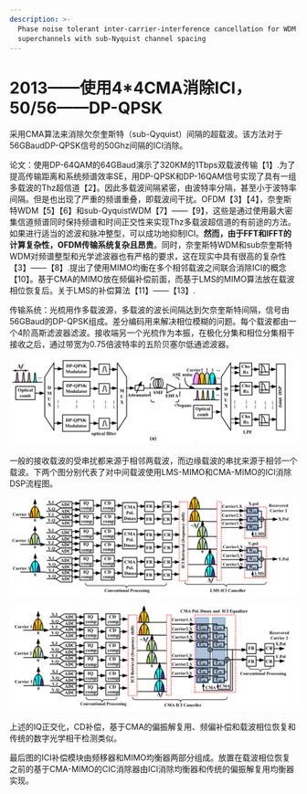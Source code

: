 ```yaml
---
description: >-
  Phase noise tolerant inter-carrier-interference cancellation for WDM
  superchannels with sub-Nyquist channel spacing
---
```


# 2013——使用4\*4CMA消除ICI，50/56——DP-QPSK

采用CMA算法来消除欠奈奎斯特（sub-Qyquist）间隔的超载波。该方法对于56GBaudDP-QPSK信号的50Ghz间隔的ICI消除。

论文：使用DP-64QAM的64GBaud演示了320KM的1Tbps双载波传输【1】.为了提高传输距离和系统频谱效率SE，用DP-QPSK和DP-16QAM信号实现了具有一组多载波的Thz超信道【2】。因此多载波间隔紧密，由波特率分隔，甚至小于波特率间隔。但是也出现了严重的频谱重叠，即载波间干扰。OFDM【3】【4】，奈奎斯特WDM【5】【6】和sub-QyquistWDM【7】——【9】，这些是通过使用最大密集信道频谱同时保持频谱和时间正交性来实现Thz多载波超信道的有前途的方法。如果进行适当的滤波和脉冲整型，可以成功地抑制ICI。**然而，由于FFT和IFFT的计算复杂性，OFDM传输系统复杂且昂贵**。同时，奈奎斯特WDM和sub奈奎斯特WDM对频谱整型和光学滤波器也有严格的要求，这在现实中具有很高的复杂性【3】——【8】.提出了使用MIMO均衡在多个相邻载波之间联合消除ICI的概念【10】。基于CMA的MIMO放在频偏补偿前面，而基于LMS的MIMO算法放在载波相位恢复后。关于LMS的补偿算法【11】——【13】.

传输系统：光梳用作多载波源，多载波的波长间隔达到欠奈奎斯特间隔，信号由56GBaud的DP-QPSK组成。差分编码用来解决相位模糊的问题。每个载波都由一个4阶高斯滤波器滤波。接收端另一个光梳作为本振，在极化分集和相位分集相干接收之后，通过带宽为0.75倍波特率的五阶贝塞尔低通滤波器。

![&#x4F20;&#x8F93;&#x7CFB;&#x7EDF;](../../../.gitbook/assets/image%20%2831%29.png)

一般的接收载波的受串扰都来源于相邻两载波，而边缘载波的串扰来源于相邻一个载波。下两个图分别代表了对中间载波使用LMS-MIMO和CMA-MIMO的ICI消除DSP流程图。

![&#x57FA;&#x4E8E;LMS&#x4E32;&#x6270;&#x8865;&#x507F;&#x793A;&#x610F;&#x56FE;](../../../.gitbook/assets/image%20%2832%29.png)

![&#x57FA;&#x4E8E;CMA&#x4E32;&#x6270;&#x8865;&#x507F;&#x793A;&#x610F;&#x56FE;](../../../.gitbook/assets/image%20%2830%29.png)

上述的IQ正交化，CD补偿，基于CMA的偏振解复用、频偏补偿和载波相位恢复和传统的数字光学相干检测类似。

最后图的ICI补偿模块由频移器和MIMO均衡器两部分组成。放置在载波相位恢复之前的基于CMA-MIMO的CIC消除器由ICI消除均衡器和传统的偏振解复用均衡器实现。

